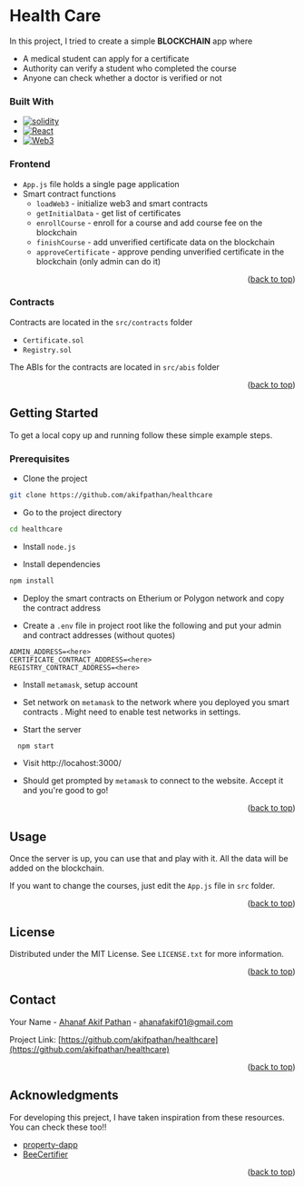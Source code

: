 <!-- ABOUT THE PROJECT -->

# Health Care

In this project, I tried to create a simple **BLOCKCHAIN** app where

- A medical student can apply for a certificate
- Authority can verify a student who completed the course
- Anyone can check whether a doctor is verified or not

### Built With

- [![solidity][solidity.sol]][solidity-url]
- [![React][react.js]][react-url]
- [![Web3][web3.js]][web3-url]

### Frontend

- `App.js` file holds a single page application
- Smart contract functions
  - `loadWeb3` - initialize web3 and smart contracts
  - `getInitialData` - get list of certificates
  - `enrollCourse` - enroll for a course and add course fee on the blockchain
  - `finishCourse` - add unverified certificate data on the blockchain
  - `approveCertificate` - approve pending unverified certificate in the blockchain (only admin can do it)

<p align="right">(<a href="#readme-top">back to top</a>)</p>

### Contracts

Contracts are located in the `src/contracts` folder

- `Certificate.sol`
- `Registry.sol`

The ABIs for the contracts are located in `src/abis` folder

<p align="right">(<a href="#readme-top">back to top</a>)</p>

<!-- GETTING STARTED -->

## Getting Started

To get a local copy up and running follow these simple example steps.

### Prerequisites

- Clone the project

```bash
git clone https://github.com/akifpathan/healthcare
```

- Go to the project directory

```bash
cd healthcare
```

- Install `node.js`

- Install dependencies

```bash
npm install
```

- Deploy the smart contracts on Etherium or Polygon network and copy the contract address

- Create a `.env` file in project root like the following and put your admin and contract addresses (without quotes)

```env
ADMIN_ADDRESS=<here>
CERTIFICATE_CONTRACT_ADDRESS=<here>
REGISTRY_CONTRACT_ADDRESS=<here>
```

- Install `metamask`, setup account
- Set network on `metamask` to the network where you deployed you smart contracts . Might need to enable test networks in settings.

- Start the server

```bash
  npm start
```

- Visit http://locahost:3000/

- Should get prompted by `metamask` to connect to the website. Accept it and you're good to go!

<p align="right">(<a href="#readme-top">back to top</a>)</p>

<!-- USAGE EXAMPLES -->

## Usage

Once the server is up, you can use that and play with it. All the data will be added on the blockchain.

If you want to change the courses, just edit the `App.js` file in `src` folder.

<p align="right">(<a href="#readme-top">back to top</a>)</p>

<!-- LICENSE -->

## License

Distributed under the MIT License. See `LICENSE.txt` for more information.

<p align="right">(<a href="#readme-top">back to top</a>)</p>

<!-- CONTACT -->

## Contact

Your Name - [Ahanaf Akif Pathan](https://facebook.com/ahanafakif01) - ahanafakif01@gmail.com

Project Link: [https://github.com/akifpathan/healthcare](https://github.com/akifpathan/healthcare)

<p align="right">(<a href="#readme-top">back to top</a>)</p>

<!-- ACKNOWLEDGMENTS -->

## Acknowledgments

For developing this preject, I have taken inspiration from these resources. You can check these too!!

- [property-dapp](https://github.com/Tahmeed156/property-dapp)
- [BeeCertifier](https://github.com/hmasum52/BUET-Beecrypt-BeeCertifier)

<p align="right">(<a href="#readme-top">back to top</a>)</p>

<!-- MARKDOWN LINKS & IMAGES -->
<!-- https://www.markdownguide.org/basic-syntax/#reference-style-links -->

[contributors-shield]: https://img.shields.io/github/contributors/github_username/repo_name.svg?style=for-the-badge
[contributors-url]: https://github.com/github_username/repo_name/graphs/contributors
[forks-shield]: https://img.shields.io/github/forks/github_username/repo_name.svg?style=for-the-badge
[forks-url]: https://github.com/github_username/repo_name/network/members
[stars-shield]: https://img.shields.io/github/stars/github_username/repo_name.svg?style=for-the-badge
[stars-url]: https://github.com/github_username/repo_name/stargazers
[issues-shield]: https://img.shields.io/github/issues/github_username/repo_name.svg?style=for-the-badge
[issues-url]: https://github.com/github_username/repo_name/issues
[license-shield]: https://img.shields.io/github/license/github_username/repo_name.svg?style=for-the-badge
[license-url]: https://github.com/github_username/repo_name/blob/master/LICENSE.txt
[linkedin-shield]: https://img.shields.io/badge/-LinkedIn-black.svg?style=for-the-badge&logo=linkedin&colorB=555
[linkedin-url]: https://linkedin.com/in/linkedin_username
[product-screenshot]: images/screenshot.png
[solidity.sol]: https://img.shields.io/badge/Solidity-FFFFFF?style=for-the-badge&logo=solidity&logoColor=363636
[solidity-url]: https://docs.soliditylang.org/en/v0.8.17/
[next.js]: https://img.shields.io/badge/next.js-000000?style=for-the-badge&logo=nextdotjs&logoColor=white
[next-url]: https://nextjs.org/
[react.js]: https://img.shields.io/badge/React-20232A?style=for-the-badge&logo=react&logoColor=61DAFB
[react-url]: https://reactjs.org/
[web3.js]: https://img.shields.io/badge/web3.js-4A4A55?style=for-the-badge&logo=web3.js&logoColor=#F16822
[web3-url]: https://web3js.readthedocs.io/en/v1.8.1/
[vue.js]: https://img.shields.io/badge/Vue.js-35495E?style=for-the-badge&logo=vuedotjs&logoColor=4FC08D
[vue-url]: https://vuejs.org/
[angular.io]: https://img.shields.io/badge/Angular-DD0031?style=for-the-badge&logo=angular&logoColor=white
[angular-url]: https://angular.io/
[svelte.dev]: https://img.shields.io/badge/Svelte-4A4A55?style=for-the-badge&logo=svelte&logoColor=FF3E00
[svelte-url]: https://svelte.dev/
[laravel.com]: https://img.shields.io/badge/Laravel-FF2D20?style=for-the-badge&logo=laravel&logoColor=white
[laravel-url]: https://laravel.com
[bootstrap.com]: https://img.shields.io/badge/Bootstrap-563D7C?style=for-the-badge&logo=bootstrap&logoColor=white
[bootstrap-url]: https://getbootstrap.com
[jquery.com]: https://img.shields.io/badge/jQuery-0769AD?style=for-the-badge&logo=jquery&logoColor=white
[jquery-url]: https://jquery.com
